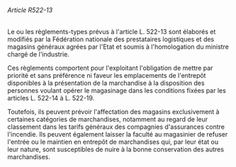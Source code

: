 ###### Article R522-13

Le ou les règlements-types prévus à l'article L. 522-13 sont élaborés et modifiés par la Fédération nationale des prestataires logistiques et des magasins généraux agrées par l'Etat et soumis à l'homologation du ministre chargé de l'industrie.

Ces règlements comportent pour l'exploitant l'obligation de mettre par priorité et sans préférence ni faveur les emplacements de l'entrepôt disponibles à la présentation de la marchandise à la disposition des personnes voulant opérer le magasinage dans les conditions fixées par les articles L. 522-14 à L. 522-19.

Toutefois, ils peuvent prévoir l'affectation des magasins exclusivement à certaines catégories de marchandises, notamment au regard de leur classement dans les tarifs généraux des compagnies d'assurances contre l'incendie. Ils peuvent également laisser la faculté au magasinier de refuser l'entrée ou le maintien en entrepôt de marchandises qui, par leur état ou leur nature, sont susceptibles de nuire à la bonne conservation des autres marchandises.

